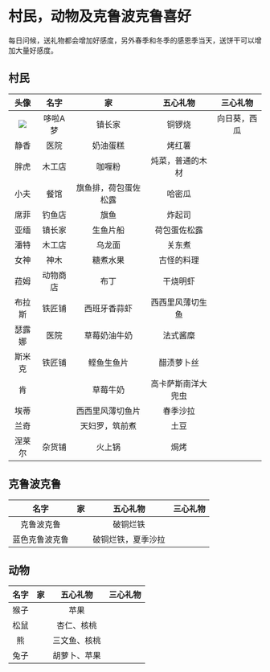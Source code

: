 # 村民，动物及克鲁波克鲁喜好

每日问候，送礼物都会增加好感度，另外春季和冬季的感恩季当天，送饼干可以增加大量好感度。

## 村民

|头像|名字|家|五心礼物|三心礼物|
|:-:|:-:|:-:|:-:|:-:|
|![](http://zhch.h5ome.com/do/p1.jpg)|哆啦A梦|镇长家|铜锣烧|向日葵，西瓜|
|静香|医院|奶油蛋糕|烤红薯|
|胖虎|木工店|咖喱粉|炖菜，普通的木材|
|小夫|餐馆|旗鱼排，荷包蛋佐松露|哈密瓜|
|席菲|钓鱼店|旗鱼|炸起司|
|亚缅|镇长家|生鱼片船|荷包蛋佐松露|
|潘特|木工店|乌龙面|关东煮|
|女神|神木|糖煮水果|古怪的料理|
|菈姆|动物商店|布丁|干烧明虾|
|布拉斯|铁匠铺|西班牙香蒜虾|西西里风薄切生鱼|
|瑟露娜|医院|草莓奶油牛奶|法式酱糜|
|斯米克|铁匠铺|鲣鱼生鱼片|醋渍萝卜丝|
|肯||草莓牛奶|高卡萨斯南洋大兜虫|
|埃蒂||西西里风薄切鱼片|春季沙拉|
|兰奇||天妇罗，筑前煮|土豆|
|涅莱尔|杂货铺|火上锅|焗烤|

## 克鲁波克鲁

|名字|家|五心礼物|三心礼物|
|:-:|:-:|:-:|:-:|
|克鲁波克鲁||破铜烂铁||
|蓝色克鲁波克鲁||破铜烂铁，夏季沙拉||

## 动物

|名字|家|五心礼物|三心礼物|
|:-:|:-:|:-:|:-:|
|猴子||苹果||
|松鼠||杏仁、核桃||
|熊||三文鱼、核桃||
|兔子||胡萝卜、苹果||
